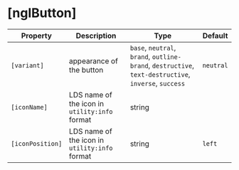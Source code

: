# [nglButton]

| Property | Description | Type | Default |
| -------- | ----------- | ---- | ------- |
| `[variant]` | appearance of the button |  `base`, `neutral`, `brand`, `outline-brand`, `destructive`, `text-destructive`, `inverse`, `success` | `neutral` |
| `[iconName]` | LDS name of the icon in `utility:info` format | string | |
| `[iconPosition]` | LDS name of the icon in `utility:info` format | string | `left` |
